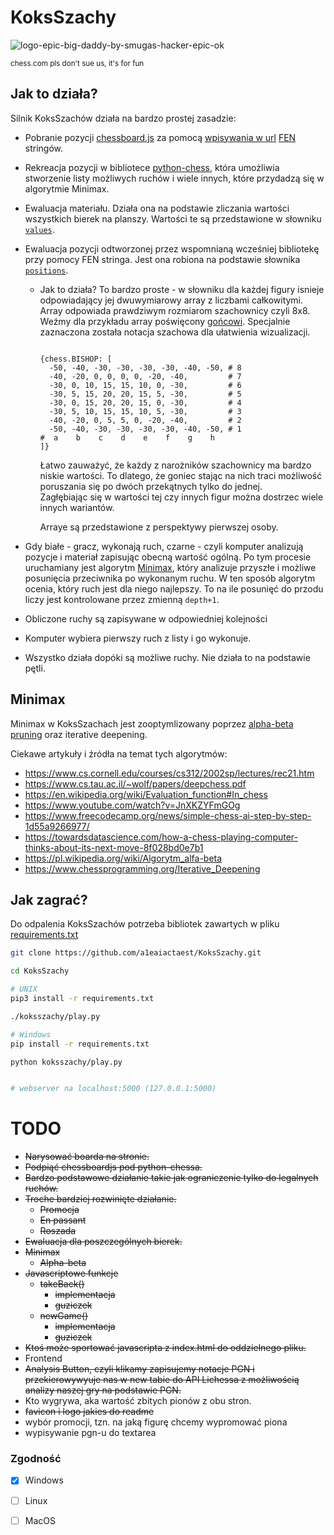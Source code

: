 # KoksSzachy

![logo-epic-big-daddy-by-smugas-hacker-epic-ok](https://user-images.githubusercontent.com/73793685/111052894-2bfdb300-8457-11eb-872a-bf4387a76ccb.png)

<sub>chess.com pls don't sue us, it's for fun</sub>

## Jak to działa?

Silnik KoksSzachów działa na bardzo prostej zasadzie:  

  * Pobranie pozycji [chessboard.js](https://chessboardjs.com/index.html) za pomocą [wpisywania w url](https://github.com/a1eaiactaest/KoksSzachy/blob/a9219e1f95fb4c26696c6a155eed329975d308c9/index.html#L114) [FEN](https://pl.wikipedia.org/wiki/Notacja_Forsytha-Edwardsa) stringów.
  
  * Rekreacja pozycji w bibliotece [python-chess](https://python-chess.readthedocs.io/), która umożliwia stworzenie listy możliwych ruchów i wiele innych, które przydadzą się w algorytmie Minimax.

  * Ewaluacja materiału. Działa ona na podstawie zliczania wartości wszystkich bierek na planszy. Wartości te są przedstawione w słowniku [```values```](https://github.com/a1eaiactaest/KoksSzachy/blob/3b1fd99b38b88ca2e1cfbf3fbed893bc4f20b5b0/state.py#L8).

  * Ewaluacja pozycji odtworzonej przez wspomnianą wcześniej bibliotekę przy pomocy FEN stringa. Jest ona robiona na podstawie słownika  [```positions```](https://github.com/a1eaiactaest/KoksSzachy/blob/3b1fd99b38b88ca2e1cfbf3fbed893bc4f20b5b0/state.py#L17).
    * Jak to działa? To bardzo proste - w słowniku dla każdej figury isnieje odpowiadający jej dwuwymiarowy array z liczbami całkowitymi. Array odpowiada prawdziwym rozmiarom szachownicy czyli 8x8.
      Weźmy dla przykładu array poświęcony [gońcowi](https://pl.wikipedia.org/wiki/Goniec_(szachy)). Specjalnie zaznaczona została notacja szachowa dla ułatwienia wizualizacji. 
      
      ```python3
      
      {chess.BISHOP: [
        -50, -40, -30, -30, -30, -30, -40, -50, # 8
        -40, -20, 0, 0, 0, 0, -20, -40,         # 7
        -30, 0, 10, 15, 15, 10, 0, -30,         # 6
        -30, 5, 15, 20, 20, 15, 5, -30,         # 5
        -30, 0, 15, 20, 20, 15, 0, -30,         # 4
        -30, 5, 10, 15, 15, 10, 5, -30,         # 3
        -40, -20, 0, 5, 5, 0, -20, -40,         # 2
        -50, -40, -30, -30, -30, -30, -40, -50, # 1
      #  a    b    c    d    e    f    g    h
      ]}
      ```
      Łatwo zauważyć, że każdy z narożników szachownicy ma bardzo niskie wartości. To dlatego, że goniec stając na nich traci możliwość poruszania się po dwóch przekątnych tylko do jednej.  
      Zagłębiając się w wartości tej czy innych figur można dostrzec wiele innych wariantów.

      Arraye są przedstawione z perspektywy pierwszej osoby.
  
  * Gdy białe - gracz, wykonają ruch, czarne - czyli komputer analizują pozycje i materiał zapisując obecną wartość ogólną. Po tym procesie uruchamiany jest algorytm [Minimax](https://github.com/a1eaiactaest/KoksSzachy/blob/a4c1d77ba4bf93270c03e2da8e7c17c50c55f1ef/state.py#L128), który analizuje przyszłe i możliwe posunięcia przeciwnika po wykonanym ruchu.
  W ten sposób algorytm ocenia, który ruch jest dla niego najlepszy. To na ile posunięć do przodu liczy jest kontrolowane przez zmienną ```depth+1```.   
  * Obliczone ruchy są zapisywane w odpowiedniej kolejności
  * Komputer wybiera pierwszy ruch z listy i go wykonuje.
  * Wszystko działa dopóki są możliwe ruchy. Nie działa to na podstawie pętli. 

  ## Minimax

  Minimax w KoksSzachach jest zooptymlizowany poprzez [alpha-beta pruning](https://en.wikipedia.org/wiki/Alpha%E2%80%93beta_pruning) oraz iterative deepening.

  Ciekawe artykuły i źródła na temat tych algorytmów: 

  - https://www.cs.cornell.edu/courses/cs312/2002sp/lectures/rec21.htm   
  - https://www.cs.tau.ac.il/~wolf/papers/deepchess.pdf   
  - https://en.wikipedia.org/wiki/Evaluation_function#In_chess   
  - https://www.youtube.com/watch?v=JnXKZYFmGOg   
  - https://www.freecodecamp.org/news/simple-chess-ai-step-by-step-1d55a9266977/   
  - https://towardsdatascience.com/how-a-chess-playing-computer-thinks-about-its-next-move-8f028bd0e7b1   
  - https://pl.wikipedia.org/wiki/Algorytm_alfa-beta   
  - https://www.chessprogramming.org/Iterative_Deepening  
 
## Jak zagrać?

Do odpalenia KoksSzachów potrzeba bibliotek zawartych w pliku [requirements.txt](https://github.com/a1eaiactaest/KoksSzachy/blob/main/requirements.txt)

```bash
git clone https://github.com/a1eaiactaest/KoksSzachy.git

cd KoksSzachy

# UNIX
pip3 install -r requirements.txt

./koksszachy/play.py 

# Windows
pip install -r requirements.txt

python koksszachy/play.py


# webserver na localhost:5000 (127.0.0.1:5000)
```

# TODO

* <s>Narysować boarda na stronie.</s>
* <s>Podpiąć chessboardjs pod python-chessa.</s>
* <s>Bardzo podstawowe działanie takie jak ograniczenie tylko do legalnych ruchów.</s>
* <s>Troche bardziej rozwinięte działanie.</s>
  * <s>Promocja</s>
  * <s>En passant</s>
  * <s>Roszada</s>
* <s>Ewaluacja dla poszczególnych bierek.</s>
* <s>Minimax</s>
  * <s>Alpha-beta</s>
* <s>Javascriptowe funkcje</s>
  * <s>takeBack()</s>
    * <s>implementacja</s>
    * <s>guziczek</s>
  * <s>newGame()</s>
    * <s>implementacja</s>
    * <s>guziczek</s>
* <s>Ktoś może sportować javascripta z index.html do oddzielnego pliku.</s>
* Frontend
* <s>Analysis Button, czyli klikamy zapisujemy notacje PGN i  przekierowywyuje nas w new tabie do API Lichessa z możliwością analizy naszej gry na podstawie PGN.</s>
* Kto wygrywa, aka wartość zbitych pionów z obu stron.
* <s>favicon i logo jakies do readme</s>
* wybór promocji, tzn. na jaką figurę chcemy wypromować piona
* wypisywanie pgn-u do textarea

### Zgodność

- [x] Windows 
- [ ] Linux
- [ ] MacOS

